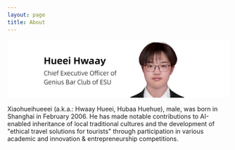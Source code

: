 ```yaml
---
layout: page
title: About
---
```


![1](/images/CEO_of_GBC_ESU.png)

Xiaohueihueeei (a.k.a.: Hwaay Hueei, Hubaa Huehue), male, was born in Shanghai in February 2006. He has made notable contributions to AI-enabled inheritance of local traditional cultures and the development of "ethical travel solutions for tourists" through participation in various academic and innovation & entrepreneurship competitions.